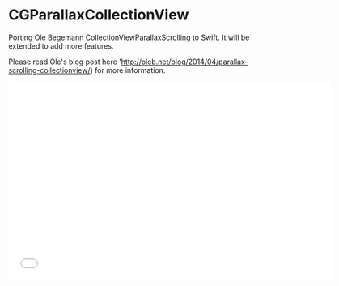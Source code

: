 CGParallaxCollectionView
========================

Porting Ole Begemann CollectionViewParallaxScrolling to Swift.
It will be extended to add more features.

Please read Ole's blog post here 'http://oleb.net/blog/2014/04/parallax-scrolling-collectionview/) for more information.

<iframe width="640" height="390" src="//www.youtube.com/embed/hCi3YMitmvE" frameborder="0" allowfullscreen></iframe>


